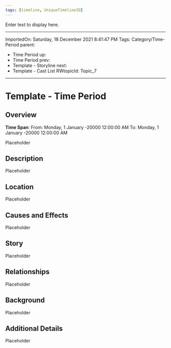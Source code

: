 ```yaml
---
tags: [timeline, UniqueTimelineID]
---
```


<div
  class='ob-timelines'
  data-date='144-43-49-00'
  data-title='Event Name'
  data-class='orange'
  data-img = '\z_Assets\ImagePlaceholder.png'
  data-type='range'
  data-end="2000-10-20-00">
  Enter text to display here.
</div>

---
ImportedOn: Saturday, 18 December 2021 8:41:47 PM
Tags: Category/Time-Period
parent:
  - Time Period
up:
  - Time Period
prev:
  - Template - Storyline
next:
  - Template - Cast List
RWtopicId: Topic_7
---
# Template - Time Period
## Overview
**Time Span**: From: Monday, 1 January -20000 12:00:00 AM To: Monday, 1 January -20000 12:00:00 AM

Placeholder

## Description
Placeholder

## Location
Placeholder

## Causes and Effects
Placeholder

## Story
Placeholder

## Relationships
Placeholder

## Background
Placeholder

## Additional Details
Placeholder

